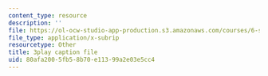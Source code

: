 ```yaml
---
content_type: resource
description: ''
file: https://ol-ocw-studio-app-production.s3.amazonaws.com/courses/6-s897-machine-learning-for-healthcare-spring-2019/80afa2005fb58b70e11399a2e03e5cc4_PKCMH5KOcxQ.srt
file_type: application/x-subrip
resourcetype: Other
title: 3play caption file
uid: 80afa200-5fb5-8b70-e113-99a2e03e5cc4
---
```

